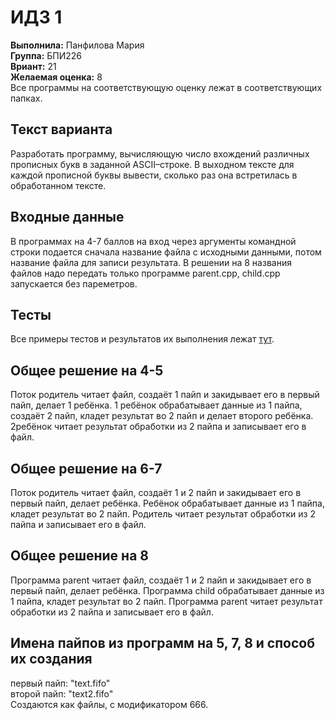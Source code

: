 # ИДЗ 1
<b>Выполнила:</b> Панфилова Мария \
<b>Группа:</b> БПИ226 \
<b>Вриант:</b> 21 \
<b>Желаемая оценка:</b> 8 \
Все программы на соответствующую оценку лежат в соответствующих папках.
## Текст варианта
Разработать программу, вычисляющую число вхождений различных прописных букв в заданной ASCII–строке. В выходном тексте для каждой прописной буквы вывести, сколько раз она
встретилась в обработанном тексте.

## Входные данные
В программах на 4-7 баллов на вход через аргументы командной строки подается сначала название файла с исходными данными, потом название файла для записи результата.
В решении на 8 названия файлов надо передать только программе parent.cpp, child.cpp запускается без пареметров.

## Тесты 
Все примеры тестов и результатов их выполнения лежат [тут](https://github.com/MShpiz/OS_IHW1/tree/main/tests).

## Общее решение на 4-5
Поток родитель читает файл, создаёт 1 пайп и закидывает его в первый пайп, делает 1 ребёнка. 1 ребёнок обрабатывает данные из 1 пайпа, создаёт 2 пайп, кладет результат во 2 пайп и делает второго ребёнка. 2ребёнок читает результат обработки из 2 пайпа и записывает его в файл.

## Общее решение на 6-7
Поток родитель читает файл, создаёт 1 и 2 пайп и закидывает его в первый пайп, делает ребёнка. Ребёнок обрабатывает данные из 1 пайпа, кладет результат во 2 пайп. Родитель читает результат обработки из 2 пайпа и записывает его в файл.

## Общее решение на 8
Программа parent читает файл, создаёт 1 и 2 пайп и закидывает его в первый пайп, делает ребёнка. Программа child обрабатывает данные из 1 пайпа, кладет результат во 2 пайп. Программа parent читает результат обработки из 2 пайпа и записывает его в файл.

## Имена пайпов из программ на 5, 7, 8 и способ их создания
первый пайп: "text.fifo" \
второй пайп: "text2.fifo" \
Создаются как файлы, с модификатором 666.
